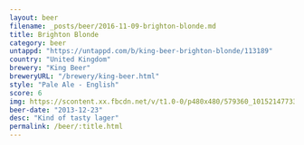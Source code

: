 ```yaml
---
layout: beer
filename: _posts/beer/2016-11-09-brighton-blonde.md
title: Brighton Blonde
category: beer
untappd: "https://untappd.com/b/king-beer-brighton-blonde/113189"
country: "United Kingdom"
brewery: "King Beer"
breweryURL: "/brewery/king-beer.html"
style: "Pale Ale - English"
score: 6
img: https://scontent.xx.fbcdn.net/v/t1.0-0/p480x480/579360_10152147733223745_1201965133_n.jpg?_nc_cat=107&_nc_ht=scontent.xx&oh=6e9fe0c1361e0dcf0c2499dc34e227e3&oe=5D3CA714
beer-date: "2013-12-23"
desc: "Kind of tasty lager"
permalink: /beer/:title.html
---
```

